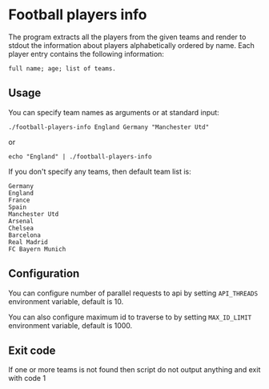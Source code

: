 Football players info
=====================

The program extracts all the players from the given teams and render to 
stdout the information about players alphabetically ordered by name.
Each player entry contains the following information: 
```
full name; age; list of teams. 
```

## Usage

You can specify team names as arguments or at standard input:
```
./football-players-info England Germany "Manchester Utd"
```

or

```
echo "England" | ./football-players-info
```

If you don't specify any teams, then default team list is:
```
Germany
England
France
Spain
Manchester Utd
Arsenal
Chelsea
Barcelona
Real Madrid
FC Bayern Munich
```

## Configuration

You can configure number of parallel requests to api by setting `API_THREADS`
environment variable, default is 10. 

You can also configure maximum id to traverse to by setting `MAX_ID_LIMIT`
environment variable, default is 1000. 

## Exit code

If one or more teams is not found then script do not output anything and 
exit with code 1
